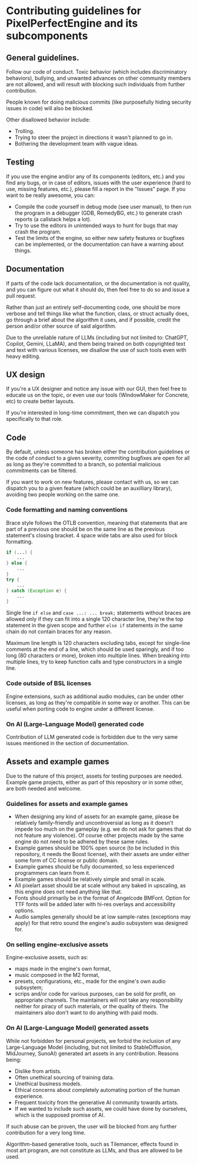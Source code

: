 # Contributing guidelines for PixelPerfectEngine and its subcomponents

## General guidelines.

Follow our code of conduct. Toxic behavior (which includes discriminatory behaviors), bullying, and unwanted advances on other community members are not allowed, and will result with blocking such individuals from further contribution.

People known for doing malicious commits (like purposefully hiding security issues in code) will also be blocked.

Other disallowed behavior include:
* Trolling.
* Trying to steer the project in directions it wasn't planned to go in.
* Bothering the development team with vague ideas.

## Testing

If you use the engine and/or any of its components (editors, etc.) and you find any bugs, or in case of editors, issues with the user experience (hard to use, missing features, etc.), please fill a report in the "Issues" page. If you want to be really awesome, you can: 
* Compile the code yourself in debug mode (see user manual), to then run the program in a debugger (GDB, RemedyBG, etc.) to generate crash reports (a callstack helps a lot). 
* Try to use the editors in unintended ways to hunt for bugs that may crash the program.
* Test the limits of the engine, so either new safety features or bugfixes can be implemented, or the documentation can have a warning about things.

## Documentation

If parts of the code lack documentation, or the documentation is not quality, and you can figure out what it should do, then feel free to do so and issue a pull request.

Rather than just an entirely self-documenting code, one should be more verbose and tell things like what the function, class, or struct actually does, go through a brief about the algorithm it uses, and if possible, credit the person and/or other source of said algorithm.

Due to the unreliable nature of LLMs (including but not limited to: ChatGPT, Copilot, Gemini, LLaMA), and them being trained on both copyrighted text and text with various licenses, we disallow the use of such tools even with heavy editing.

## UX design

If you're a UX designer and notice any issue with our GUI, then feel free to educate us on the topic, or even use our tools (WindowMaker for Concrete, etc) to create better layouts.

If you're interested in long-time commitment, then we can dispatch you specifically to that role.

## Code

By default, unless someone has broken either the contribution guidelines or the code of conduct to a given severity, commiting bugfixes are open for all as long as they're committed to a branch, so potential malicious commitments can be filtered.

If you want to work on new features, please contact with us, so we can dispatch you to a given feature (which could be an auxilliary library), avoiding two people working on the same one.

### Code formatting and naming conventions

Brace style follows the OTLB convention, meaning that statements that are part of a previous one should be on the same line as the previous statement's closing bracket. 4 space wide tabs are also used for block formatting.

```d
if (...) {
	...
} else {
	...
}
try {
	...
} catch (Exception e) {
	...
}
```

Single line `if else` and `case ...: ... break;` statements without braces are allowed only if they can fit into a single 120 character line, they're the top statement in the given scope and further `else if` statements in the same chain do not contain braces for any reason.

Maximum line length is 120 characters excluding tabs, except for single-line comments at the end of a line, which should be used sparingly, and if too long (80 characters or more), broken into multiple lines. When breaking into multiple lines, try to keep function calls and type constructors in a single line.

### Code outside of BSL licenses

Engine extensions, such as additional audio modules, can be under other licenses, as long as they're compatible in some way or another. This can be useful when porting code to engine under a different license.

### On AI (Large-Language Model) generated code

Contribution of LLM generated code is forbidden due to the very same issues mentioned in the section of documentation.

## Assets and example games

Due to the nature of this project, assets for testing purposes are needed. Example game projects, either as part of this repository or in some other, are both needed and welcome.

### Guidelines for assets and example games

* When designing any kind of assets for an example game, please be relatively family-friendly and uncontroversial as long as it doesn't impede too much on the gameplay (e.g. we do not ask for games that do not feature any violence). Of course other projects made by the same engine do not need to be adhered by these same rules.
* Example games should be 100% open source (to be included in this repository, it needs the Boost license), with their assets are under either some form of CC license or public domain.
* Example games should be fully documented, so less experienced programmers can learn from it.
* Example games should be relatively simple and small in scale. 
* All pixelart asset should be at scale without any baked in upscaling, as this engine does not need anything like that.
* Fonts should primarily be in the format of Angelcode BMFont. Option for TTF fonts will be added later with hi-res overlays and accessibility options.
* Audio samples generally should be at low sample-rates (exceptions may apply) for that retro sound the engine's audio subsystem was designed for.

### On selling engine-exclusive assets

Engine-exclusive assets, such as:
* maps made in the engine's own format,
* music composed in the M2 format,
* presets, configurations, etc., made for the engine's own audio subsystem;
* scrips and/or code for various purposes,
can be sold for profit, on appropriate channels. The maintainers will not take any responsibility neither for piracy of such materials, or the quality of theirs. The maintainers also don't want to do anything with paid mods.

### On AI (Large-Language Model) generated assets

While not forbidden for personal projects, we forbid the inclusion of any Large-Language Model (including, but not limited to StableDiffusion, MidJourney, SunoAI) generated art assets in any contribution. Reasons being:
* Dislike from artists.
* Often unethical sourcing of training data.
* Unethical business models.
* Ethical concerns about completely automating portion of the human experience.
* Frequent toxicity from the generative AI community towards artists.
* If we wanted to include such assets, we could have done by ourselves, which is the supposed promise of AI.

If such abuse can be proven, the user will be blocked from any further contribution for a very long time.

Algorithm-based generative tools, such as Tilemancer, effects found in most art program, are not constitute as LLMs, and thus are allowed to be used.